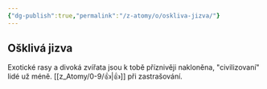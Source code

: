 ```yaml
---
{"dg-publish":true,"permalink":"/z-atomy/o/oskliva-jizva/"}
---
```


## Ošklivá jizva
Exotické rasy a divoká zvířata jsou k tobě příznivěji nakloněna, "civilizovaní" lidé už méně. [[z_Atomy/0-9/👍\|👍]] při zastrašování.